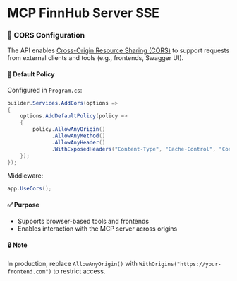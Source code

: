 # MCP FinnHub Server SSE


### 🔧 CORS Configuration

The API enables [Cross-Origin Resource Sharing (CORS)](https://developer.mozilla.org/en-US/docs/Web/HTTP/CORS) to support requests from external clients and tools (e.g., frontends, Swagger UI).

#### 🚀 Default Policy

Configured in `Program.cs`:

```csharp
builder.Services.AddCors(options =>
{
    options.AddDefaultPolicy(policy =>
    {
        policy.AllowAnyOrigin()
              .AllowAnyMethod()
              .AllowAnyHeader()
              .WithExposedHeaders("Content-Type", "Cache-Control", "Connection");
    });
});
```

Middleware:

```csharp
app.UseCors();
```

#### ✅ Purpose

* Supports browser-based tools and frontends
* Enables interaction with the MCP server across origins

#### 🔒 Note

In production, replace `AllowAnyOrigin()` with `WithOrigins("https://your-frontend.com")` to restrict access.
